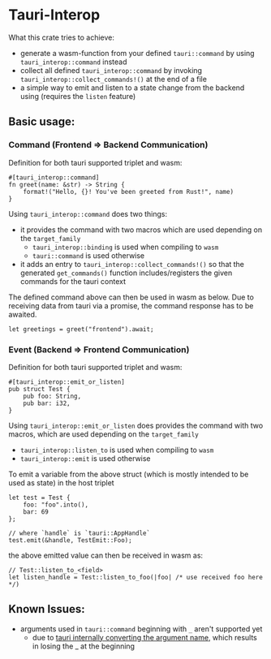 # Tauri-Interop

What this crate tries to achieve:
- generate a wasm-function from your defined `tauri::command` by using `tauri_interop::command` instead
- collect all defined `tauri_interop::command` by invoking `tauri_interop::collect_commands!()` at the end of a file
- a simple way to emit and listen to a state change from the backend using (requires the `listen` feature)


## Basic usage:

### Command (Frontend => Backend Communication)
Definition for both tauri supported triplet and wasm:
```
#[tauri_interop::command]
fn greet(name: &str) -> String {
    format!("Hello, {}! You've been greeted from Rust!", name)
}
```

Using `tauri_interop::command` does two things:
- it provides the command with two macros which are used depending on the `target_family`
  - `tauri_interop::binding` is used when compiling to `wasm`
  - `tauri::command` is used otherwise
- it adds an entry to `tauri_interop::collect_commands!()` so that the generated 
  `get_commands()` function includes/registers the given commands for the tauri context

The defined command above can then be used in wasm as below. Due to receiving data from 
tauri via a promise, the command response has to be awaited.
```
let greetings = greet("frontend").await;
```

### Event (Backend => Frontend Communication)
Definition for both tauri supported triplet and wasm:
```
#[tauri_interop::emit_or_listen]
pub struct Test {
    pub foo: String,
    pub bar: i32,
}
```

Using `tauri_interop::emit_or_listen` does provides the command with two macros,
which are used depending on the `target_family`
  - `tauri_interop::listen_to` is used when compiling to `wasm`
  - `tauri_interop::emit` is used otherwise

To emit a variable from the above struct (which is mostly intended to be used as state) in the host triplet
```
let test = Test {
    foo: "foo".into(),
    bar: 69
};

// where `handle` is `tauri::AppHandle`
test.emit(&handle, TestEmit::Foo);
```

the above emitted value can then be received in wasm as:
```
// Test::listen_to_<field>
let listen_handle = Test::listen_to_foo(|foo| /* use received foo here */)
```

## Known Issues:
- arguments used in `tauri::command` beginning with `_` aren't supported yet
  - due to [tauri internally converting the argument name](https://tauri.app/v1/guides/features/command#passing-arguments), 
    which results in losing the _ at the beginning
